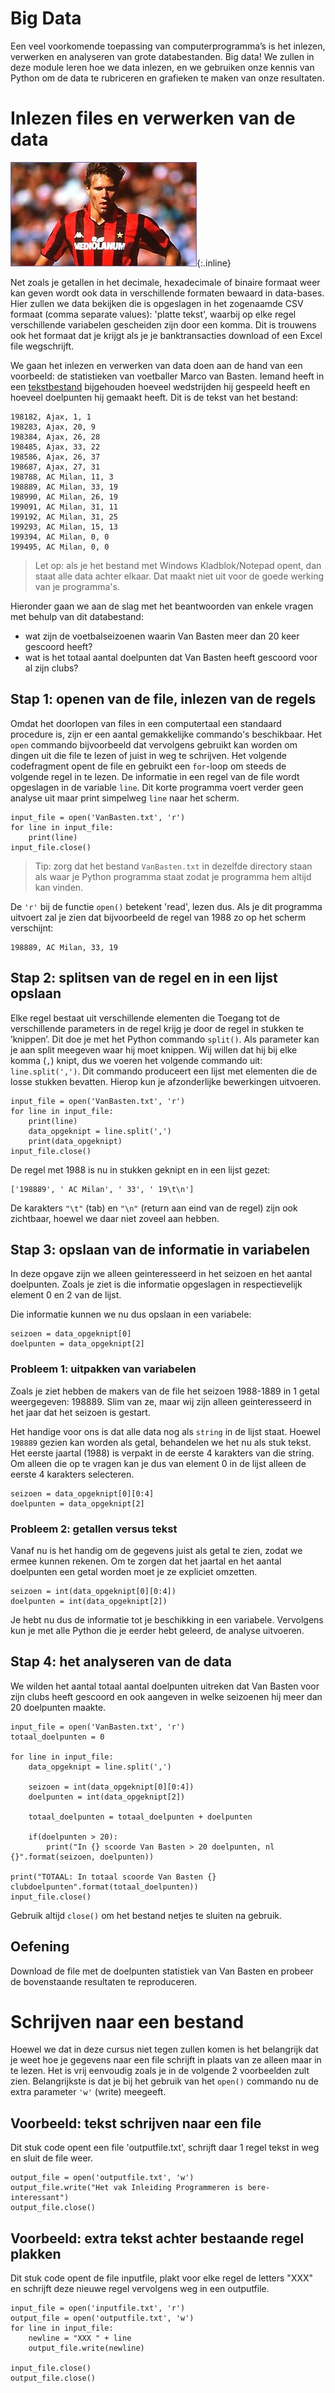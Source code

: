 # Big Data

Een veel voorkomende toepassing van computerprogramma’s is het inlezen, verwerken en analyseren van grote databestanden. Big data! We zullen in deze module leren hoe we data inlezen, en we gebruiken onze kennis van Python om de data te rubriceren en grafieken te maken van onze resultaten.

# Inlezen files en verwerken van de data

![](VanBastenKlein.jpg){:.inline}

Net zoals je getallen in het decimale, hexadecimale of binaire formaat weer kan geven wordt ook data in verschillende formaten bewaard in data-bases. Hier zullen we data bekijken die is opgeslagen in het zogenaamde CSV formaat (comma separate values): 'platte tekst', waarbij op elke regel verschillende variabelen gescheiden zijn door een komma. Dit is trouwens ook het formaat dat je krijgt als je je banktransacties download of een Excel file wegschrijft.

We gaan het inlezen en verwerken van data doen aan de hand van een voorbeeld:  de statistieken van voetballer Marco van Basten. Iemand heeft in een [tekstbestand](VanBasten.txt) bijgehouden hoeveel wedstrijden hij gespeeld heeft en hoeveel doelpunten hij gemaakt heeft. Dit is de tekst van het bestand:

    198182, Ajax, 1, 1
    198283, Ajax, 20, 9
    198384, Ajax, 26, 28
    198485, Ajax, 33, 22
    198586, Ajax, 26, 37
    198687, Ajax, 27, 31
    198788, AC Milan, 11, 3
    198889, AC Milan, 33, 19
    198990, AC Milan, 26, 19
    199091, AC Milan, 31, 11
    199192, AC Milan, 31, 25
    199293, AC Milan, 15, 13
    199394, AC Milan, 0, 0
    199495, AC Milan, 0, 0

> Let op: als je het bestand met Windows Kladblok/Notepad opent, dan staat alle data achter elkaar. Dat maakt niet uit voor de goede werking van je programma's.

Hieronder gaan we aan de slag met het beantwoorden van enkele vragen met behulp van dit databestand:

- wat zijn de voetbalseizoenen waarin Van Basten meer dan 20 keer gescoord heeft?
- wat is het totaal aantal doelpunten dat Van Basten heeft gescoord voor al zijn clubs?

## Stap 1: openen van de file, inlezen van de regels

Omdat het doorlopen van files in een computertaal een standaard procedure is, zijn er een aantal gemakkelijke commando's beschikbaar. Het `open` commando bijvoorbeeld dat vervolgens gebruikt kan worden om dingen uit die file te lezen of juist in weg te schrijven. Het volgende codefragment opent de file en gebruikt een `for`-loop om steeds de volgende regel in te lezen. De informatie in een regel van de file wordt opgeslagen in de variable `line`. Dit korte programma voert verder geen analyse uit maar print simpelweg `line` naar het scherm.

    input_file = open('VanBasten.txt', 'r')
    for line in input_file:
        print(line)
    input_file.close()

> Tip: zorg dat het bestand `VanBasten.txt` in dezelfde directory staan als waar je Python programma staat zodat je programma hem altijd kan vinden. 

De `'r'` bij de functie `open()` betekent 'read', lezen dus. Als je dit programma uitvoert zal je zien dat bijvoorbeeld de regel van 1988 zo op het scherm verschijnt:

    198889, AC Milan, 33, 19

## Stap 2: splitsen van de regel en in een lijst opslaan

Elke regel bestaat uit verschillende elementen die Toegang tot de verschillende parameters in de regel krijg je door de regel in stukken te ’knippen’. Dit doe je met het Python commando `split()`. Als parameter kan je aan split meegeven waar hij moet knippen. Wij willen dat hij bij elke komma (`,`) knipt, dus we voeren het volgende commando uit: `line.split(',')`. Dit commando produceert een lijst met elementen die de losse stukken bevatten. Hierop kun je afzonderlijke bewerkingen uitvoeren.

    input_file = open('VanBasten.txt', 'r')
    for line in input_file:
        print(line)
        data_opgeknipt = line.split(',')
        print(data_opgeknipt)
    input_file.close()

De regel met 1988 is nu in stukken geknipt en in een lijst gezet:

    ['198889', ' AC Milan', ' 33', ' 19\t\n']

De karakters `"\t"` (tab) en `"\n"` (return aan eind van de regel) zijn ook zichtbaar, hoewel we daar niet zoveel aan hebben.

## Stap 3: opslaan van de informatie in variabelen

In deze opgave zijn we alleen geinteresseerd in het seizoen en het aantal doelpunten. Zoals je ziet is die informatie opgeslagen in respectievelijk element 0 en 2 van de lijst.

Die informatie kunnen we nu dus opslaan in een variabele:

    seizoen = data_opgeknipt[0]
    doelpunten = data_opgeknipt[2]

### Probleem 1: uitpakken van variabelen

Zoals je ziet hebben de makers van de file het seizoen 1988-1889 in 1 getal
weergegeven: 198889. Slim van ze, maar wij zijn alleen geinteresseerd in het
jaar dat het seizoen is gestart.

Het handige voor ons is dat alle data nog als `string` in de lijst staat. Hoewel `198889` gezien kan worden als getal, behandelen we het nu als stuk tekst. Het eerste jaartal (1988) is verpakt in de eerste 4 karakters van die string. Om alleen die op te vragen kan je dus van element 0 in de lijst alleen de eerste 4 karakters selecteren.

    seizoen = data_opgeknipt[0][0:4]
    doelpunten = data_opgeknipt[2]

### Probleem 2: getallen versus tekst

Vanaf nu is het handig om de gegevens juist als getal te zien, zodat we ermee kunnen rekenen. Om te zorgen dat het jaartal en het aantal doelpunten een getal worden moet je ze expliciet omzetten.

    seizoen = int(data_opgeknipt[0][0:4])
    doelpunten = int(data_opgeknipt[2])

Je hebt nu dus de informatie tot je beschikking in een variabele. Vervolgens kun je met alle Python die je eerder hebt geleerd, de analyse uitvoeren.

## Stap 4: het analyseren van de data

We wilden het aantal totaal aantal doelpunten uitreken dat Van Basten voor zijn clubs heeft gescoord en ook aangeven in welke seizoenen hij meer dan 20 doelpunten maakte.

    input_file = open('VanBasten.txt', 'r')
    totaal_doelpunten = 0

    for line in input_file:
        data_opgeknipt = line.split(',')

        seizoen = int(data_opgeknipt[0][0:4])
        doelpunten = int(data_opgeknipt[2])

        totaal_doelpunten = totaal_doelpunten + doelpunten   

        if(doelpunten > 20):
            print("In {} scoorde Van Basten > 20 doelpunten, nl {}".format(seizoen, doelpunten))

    print("TOTAAL: In totaal scoorde Van Basten {} clubdoelpunten".format(totaal_doelpunten))
    input_file.close()

Gebruik altijd `close()` om het bestand netjes te sluiten na gebruik.

## Oefening

Download de file met de doelpunten statistiek van Van Basten en probeer de bovenstaande resultaten te reproduceren.

# Schrijven naar een bestand

Hoewel we dat in deze cursus niet tegen zullen komen is het belangrijk dat je weet hoe je gegevens naar een file schrijft in plaats van ze alleen maar in te lezen. Het is vrij eenvoudig zoals je in de volgende 2 voorbeelden zult zien. Belangrijkste is dat je bij het gebruik van het `open()` commando nu de extra parameter `'w'` (write) meegeeft.

## Voorbeeld: tekst schrijven naar een file

Dit stuk code opent een file 'outputfile.txt', schrijft daar 1 regel tekst in weg  en sluit de file weer.

    output_file = open('outputfile.txt', 'w')
    output_file.write("Het vak Inleiding Programmeren is bere-interessant")
    output_file.close()

## Voorbeeld: extra tekst achter bestaande regel plakken

Dit stuk code opent de file inputfile, plakt voor elke regel de letters "XXX" en schrijft deze nieuwe regel vervolgens weg in een outputfile.

    input_file = open('inputfile.txt', 'r')
    output_file = open('outputfile.txt', 'w')
    for line in input_file:
        newline = "XXX " + line
        output_file.write(newline)

    input_file.close()
    output_file.close()
